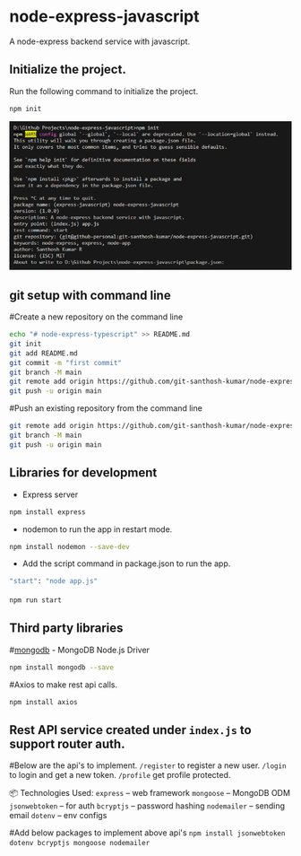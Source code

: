 # node-express-javascript
A node-express backend service with javascript.

## Initialize the project.
Run the following command to initialize the project.
```bash
npm init
```

![alt text](image.png)

## git setup with command line
#Create a new repository on the command line
```bash
echo "# node-express-typescript" >> README.md
git init
git add README.md
git commit -m "first commit"
git branch -M main
git remote add origin https://github.com/git-santhosh-kumar/node-express-typescript.git
git push -u origin main
```

#Push an existing repository from the command line
```bash
git remote add origin https://github.com/git-santhosh-kumar/node-express-typescript.git
git branch -M main
git push -u origin main
```

## Libraries for development

- Express server
```bash
npm install express
```

- nodemon to run the app in restart mode.
```bash
npm install nodemon --save-dev
```

- Add the script command in package.json to run the app.
```bash
"start": "node app.js"

npm run start
```

## Third party libraries

#[mongodb](https://www.npmjs.com/package/mongodb) - MongoDB Node.js Driver
```bash
npm install mongodb --save
```

#Axios to make rest api calls.
```bash
npm install axios
```

## Rest API service created under `index.js` to support router auth.

#Below are the api's to implement.
`/register` to register a new user.
`/login` to login and get a new token.
`/profile` get profile protected.

📦 Technologies Used:
`express` – web framework
`mongoose` – MongoDB ODM
`jsonwebtoken` – for auth
`bcryptjs` – password hashing
`nodemailer` – sending email
`dotenv` – env configs

#Add below packages to implement above api's
`npm install jsonwebtoken dotenv bcryptjs mongoose nodemailer`

